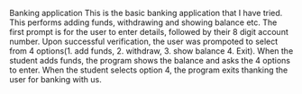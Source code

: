 Banking application
This is the basic banking application that I have tried. This performs adding funds, withdrawing and showing balance etc. The first prompt is for the user to enter details, followed by their 8 digit account number. Upon successful verification, the user was prompoted to select from 4 options(1. add funds, 2. withdraw, 3. show balance 4. Exit).
When the student adds funds, the program shows the balance and asks the 4 options to enter.
When the student selects option 4, the program exits thanking the user for banking with us.
